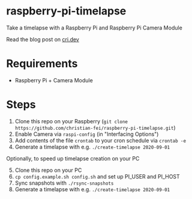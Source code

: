 # raspberry-pi-timelapse

Take a timelapse with a Raspberry Pi and Raspberry Pi Camera Module

Read the blog post on [cri.dev](https://cri.dev/posts/2020-09-01-Simple-Timelapse-with-a-Raspberry-Pi/)

# Requirements

- Raspberry Pi + Camera Module

# Steps

1. Clone this repo on your Raspberry (`git clone https://github.com/christian-fei/raspberry-pi-timelapse.git`)
2. Enable Camera via `raspi-config` (in "Interfacing Options")
3. Add contents of the file `crontab` to your cron schedule via `crontab -e`
4. Generate a timelapse with e.g. `./create-timelapse 2020-09-01`

Optionally, to speed up timelapse creation on your PC

5. Clone this repo on your PC
6. `cp config.example.sh config.sh` and set up PI_USER and PI_HOST 
7. Sync snapshots with `./rsync-snapshots`
8. Generate a timelapse with e.g. `./create-timelapse 2020-09-01`
